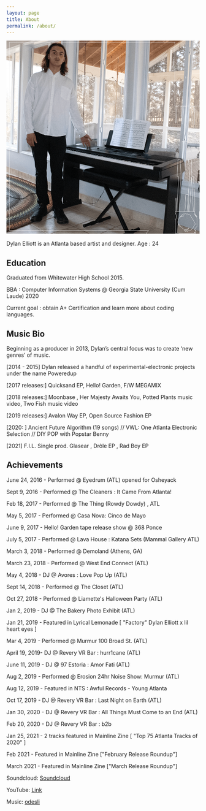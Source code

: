 ```yaml
---
layout: page
title: About
permalink: /about/
---
```

![bio](/assets/bio.png)

Dylan Elliott is an Atlanta based artist and designer.
Age : 24

<h2>Education</h2>

Graduated from Whitewater High School 2015.

BBA : Computer Information Systems @ Georgia State University (Cum Laude) 2020

Current goal : obtain A+ Certification and learn more about coding languages.

<h2>Music Bio</h2>
Beginning as a producer in 2013, Dylan’s central focus was to create ‘new genres’ of music. 

[2014 - 2015] Dylan released a handful of experimental-electronic projects under the name Poweredup

[2017 releases:] Quicksand EP, Hello! Garden, F/W MEGAMIX 

[2018 releases:] Moonbase , Her Majesty Awaits You, Potted Plants music video, Two Fish music video 

[2019 releases:] Avalon Way EP, Open Source Fashion EP 

[2020: ] Ancient Future Algorithm (19 songs) // VWL: One Atlanta Electronic Selection // DIY POP with Popstar Benny

[2021] F.I.L. Single prod. Glasear , Drôle EP , Rad Boy EP

<h2>Achievements</h2>

June 24, 2016 - Performed @ Eyedrum (ATL) opened for Osheyack

Sept 9, 2016 - Performed @ The Cleaners : It Came From Atlanta!

Feb 18, 2017 - Performed @ The Thing (Rowdy Dowdy) , ATL

May 5, 2017 - Performed @ Casa Nova: Cinco de Mayo

June 9, 2017 - Hello! Garden tape release show @ 368 Ponce 

July 5, 2017 - Performed @ Lava House : Katana Sets (Mammal Gallery ATL)

March 3, 2018 - Performed @ Demoland (Athens, GA)

March 23, 2018 - Performed @ West End Connect (ATL)

May 4, 2018 - DJ @ Avores : Love Pop Up (ATL)

Sept 14, 2018 - Performed @ The Closet (ATL)

Oct 27, 2018 - Performed @ Liamette's Halloween Party (ATL)

Jan 2, 2019 - DJ @ The Bakery Photo Exhibit (ATL)

Jan 21, 2019 - Featured in Lyrical Lemonade [ "Factory" Dylan Elliott x lil heart eyes ]

Mar 4, 2019 - Performed @ Murmur 100 Broad St. (ATL)

April 19, 2019- DJ @ Revery VR Bar : hurr1cane (ATL)

June 11, 2019 - DJ @ 97 Estoria : Amor Fati (ATL)

Aug 2, 2019 - Performed @ Erosion 24hr Noise Show: Murmur (ATL)

Aug 12, 2019 - Featured in NTS : Awful Records - Young Atlanta

Oct 17, 2019 - DJ @ Revery VR Bar : Last Night on Earth (ATL)

Jan 30, 2020 - DJ @ Revery VR Bar : All Things Must Come to an End (ATL)

Feb 20, 2020 - DJ @ Revery VR Bar : b2b

Jan 25, 2021 - 2 tracks featured in Mainline Zine [ "Top 75 Atlanta Tracks of 2020" ]

Feb 2021 - Featured in Mainline Zine ["February Release Roundup"]

March 2021 - Featured in Mainline Zine ["March Release Roundup"]

Soundcloud:
[Soundcloud](https://soundcloud.com/poweredup)

YouTube:
[Link](https://www.youtube.com/channel/UCyzfBYdVm6slFN08J5etCpg)

Music:
[odesli](https://odesli.co/ZHgVcxsrTHD80)


[jekyll-organization]: https://github.com/jekyll
